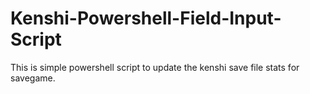 # Kenshi-Powershell-Field-Input-Script
This is simple powershell script to update the kenshi save file stats for savegame.
